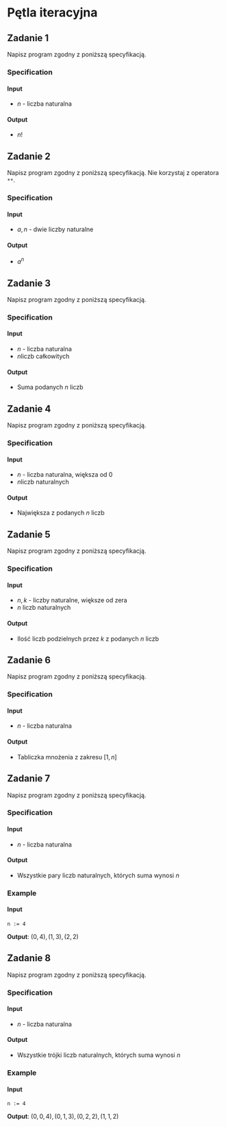 # Pętla iteracyjna

## Zadanie 1

Napisz program zgodny z poniższą specyfikacją.

### Specification

#### Input

* $n$ - liczba naturalna

#### Output

* $n!$ 

## Zadanie 2

Napisz program zgodny z poniższą specyfikacją. Nie korzystaj z operatora `**`.

### Specification

#### Input

* $a, n$ - dwie liczby naturalne

#### Output

* $a^n$ 

## Zadanie 3

Napisz program zgodny z poniższą specyfikacją.

### Specification

#### Input

* $n$ - liczba naturalna
* $n$liczb całkowitych

#### Output

* Suma podanych $n$ liczb

## Zadanie 4

Napisz program zgodny z poniższą specyfikacją.

### Specification

#### Input

* $n$ - liczba naturalna, większa od $0$ 
* $n$liczb naturalnych

#### Output

* Największa z podanych $n$ liczb

## Zadanie 5

Napisz program zgodny z poniższą specyfikacją.

### Specification

#### Input

* $n, k$ - liczby naturalne, większe od zera
* $n$ liczb naturalnych

#### Output

* Ilość liczb podzielnych przez $k$ z podanych $n$ liczb

## Zadanie 6

Napisz program zgodny z poniższą specyfikacją.

### Specification

#### Input

* $n$ - liczba naturalna

#### Output

* Tabliczka mnożenia z zakresu $[1,n]$

## Zadanie 7

Napisz program zgodny z poniższą specyfikacją.

### Specification

#### Input

* $n$ - liczba naturalna

#### Output

* Wszystkie pary liczb naturalnych, których suma wynosi $n$

### Example

#### Input

```
n := 4
```

**Output**: $(0, 4), (1, 3), (2, 2)$

## Zadanie 8

Napisz program zgodny z poniższą specyfikacją.

### Specification

#### Input

* $n$ - liczba naturalna

#### Output

* Wszystkie trójki liczb naturalnych, których suma wynosi $n$

### Example

#### Input

```
n := 4
```

**Output**: $(0, 0, 4), (0, 1, 3), (0, 2, 2), (1, 1, 2)$
